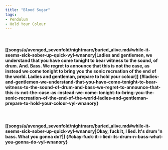 ```yaml
---
title: "Blood Sugar"
tags:
- Pendulum
- Hold Your Colour
---
```

&nbsp;
#### [[songs/a/avenged_sevenfold/nightmare/buried_alive.md#while-it-seems-sick-sober-up-quick-vyl-wnanory|Ladies and gentlemen, we understand that you have come tonight to bear witness to the sound, of drum. And. Bass. We regret to announce that this is not the case, as instead we come tonight to bring you the sonic recreation of the end of the world. Ladies and gentleman, prepare to hold your colour]] {#ladies-and-gentlemen-we-understand-that-you-have-come-tonight-to-bear-witness-to-the-sound-of-drum-and-bass-we-regret-to-announce-that-this-is-not-the-case-as-instead-we-come-tonight-to-bring-you-the-sonic-recreation-of-the-end-of-the-world-ladies-and-gentleman-prepare-to-hold-your-colour-vyl-wnanory}
&nbsp;
#### [[songs/a/avenged_sevenfold/nightmare/buried_alive.md#while-it-seems-sick-sober-up-quick-vyl-wnanory|Okay, fuck it, I lied. It's drum 'n bass. What you gonna do?]] {#okay-fuck-it-i-lied-its-drum-n-bass-what-you-gonna-do-vyl-wnanory}
